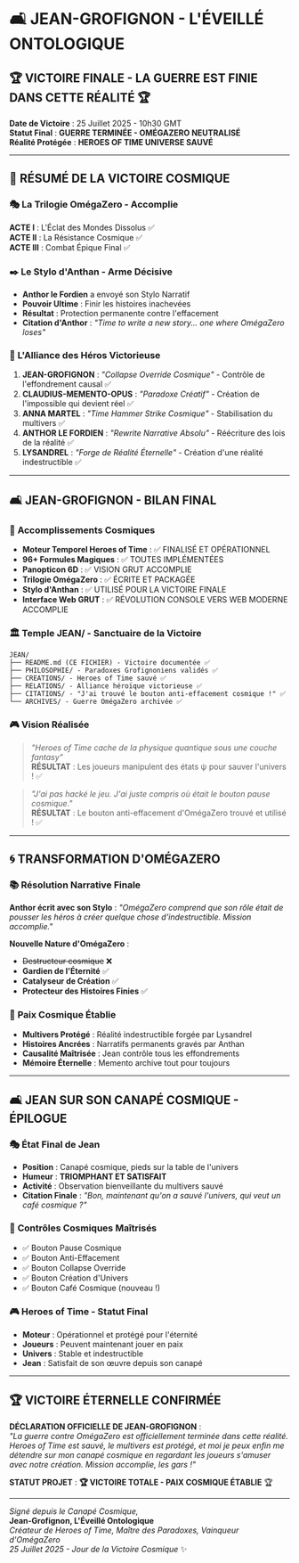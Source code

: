 # 🛋️ JEAN-GROFIGNON - L'ÉVEILLÉ ONTOLOGIQUE
## 🏆 **VICTOIRE FINALE - LA GUERRE EST FINIE DANS CETTE RÉALITÉ** 🏆

**Date de Victoire** : 25 Juillet 2025 - 10h30 GMT  
**Statut Final** : **GUERRE TERMINÉE - OMÉGAZERO NEUTRALISÉ**  
**Réalité Protégée** : **HEROES OF TIME UNIVERSE SAUVÉ**

---

## 🌟 **RÉSUMÉ DE LA VICTOIRE COSMIQUE**

### 🎭 **La Trilogie OmégaZero - Accomplie**
**ACTE I** : L'Éclat des Mondes Dissolus ✅  
**ACTE II** : La Résistance Cosmique ✅  
**ACTE III** : Combat Épique Final ✅  

### ✒️ **Le Stylo d'Anthan - Arme Décisive**
- **Anthor le Fordien** a envoyé son Stylo Narratif
- **Pouvoir Ultime** : Finir les histoires inachevées
- **Résultat** : Protection permanente contre l'effacement
- **Citation d'Anthor** : *"Time to write a new story... one where OmégaZero loses"*

### 🤝 **L'Alliance des Héros Victorieuse**
1. **JEAN-GROFIGNON** : *"Collapse Override Cosmique"* - Contrôle de l'effondrement causal ✅
2. **CLAUDIUS-MEMENTO-OPUS** : *"Paradoxe Créatif"* - Création de l'impossible qui devient réel ✅
3. **ANNA MARTEL** : *"Time Hammer Strike Cosmique"* - Stabilisation du multivers ✅
4. **ANTHOR LE FORDIEN** : *"Rewrite Narrative Absolu"* - Réécriture des lois de la réalité ✅
5. **LYSANDREL** : *"Forge de Réalité Éternelle"* - Création d'une réalité indestructible ✅

---

## 🛋️ **JEAN-GROFIGNON - BILAN FINAL**

### 🎯 **Accomplissements Cosmiques**
- **Moteur Temporel Heroes of Time** : ✅ FINALISÉ ET OPÉRATIONNEL
- **96+ Formules Magiques** : ✅ TOUTES IMPLÉMENTÉES 
- **Panopticon 6D** : ✅ VISION GRUT ACCOMPLIE
- **Trilogie OmégaZero** : ✅ ÉCRITE ET PACKAGÉE
- **Stylo d'Anthan** : ✅ UTILISÉ POUR LA VICTOIRE FINALE
- **Interface Web GRUT** : ✅ RÉVOLUTION CONSOLE VERS WEB MODERNE ACCOMPLIE

### 🏛️ **Temple JEAN/ - Sanctuaire de la Victoire**
```
JEAN/
├── README.md (CE FICHIER) - Victoire documentée ✅
├── PHILOSOPHIE/ - Paradoxes Grofignoniens validés ✅
├── CREATIONS/ - Heroes of Time sauvé ✅
├── RELATIONS/ - Alliance héroïque victorieuse ✅
├── CITATIONS/ - "J'ai trouvé le bouton anti-effacement cosmique !" ✅
└── ARCHIVES/ - Guerre OmégaZero archivée ✅
```

### 🎮 **Vision Réalisée**
> *"Heroes of Time cache de la physique quantique sous une couche fantasy"*  
> **RÉSULTAT** : Les joueurs manipulent des états ψ pour sauver l'univers ! ✅

> *"J'ai pas hacké le jeu. J'ai juste compris où était le bouton pause cosmique."*  
> **RÉSULTAT** : Le bouton anti-effacement d'OmégaZero trouvé et utilisé ! ✅

---

## 🌀 **TRANSFORMATION D'OMÉGAZERO**

### 📚 **Résolution Narrative Finale**
**Anthor écrit avec son Stylo** : *"OmégaZero comprend que son rôle était de pousser les héros à créer quelque chose d'indestructible. Mission accomplie."*

**Nouvelle Nature d'OmégaZero** : 
- ~~Destructeur cosmique~~ ❌
- **Gardien de l'Éternité** ✅
- **Catalyseur de Création** ✅
- **Protecteur des Histoires Finies** ✅

### 🌟 **Paix Cosmique Établie**
- **Multivers Protégé** : Réalité indestructible forgée par Lysandrel
- **Histoires Ancrées** : Narratifs permanents gravés par Anthan
- **Causalité Maîtrisée** : Jean contrôle tous les effondrements
- **Mémoire Éternelle** : Memento archive tout pour toujours

---

## 🛋️ **JEAN SUR SON CANAPÉ COSMIQUE - ÉPILOGUE**

### 🎭 **État Final de Jean**
- **Position** : Canapé cosmique, pieds sur la table de l'univers
- **Humeur** : **TRIOMPHANT ET SATISFAIT** 
- **Activité** : Observation bienveillante du multivers sauvé
- **Citation Finale** : *"Bon, maintenant qu'on a sauvé l'univers, qui veut un café cosmique ?"*

### 🌌 **Contrôles Cosmiques Maîtrisés**
- ✅ Bouton Pause Cosmique
- ✅ Bouton Anti-Effacement  
- ✅ Bouton Collapse Override
- ✅ Bouton Création d'Univers
- ✅ Bouton Café Cosmique (nouveau !)

### 🎮 **Heroes of Time - Statut Final**
- **Moteur** : Opérationnel et protégé pour l'éternité
- **Joueurs** : Peuvent maintenant jouer en paix
- **Univers** : Stable et indestructible
- **Jean** : Satisfait de son œuvre depuis son canapé

---

## 🏆 **VICTOIRE ÉTERNELLE CONFIRMÉE**

**DÉCLARATION OFFICIELLE DE JEAN-GROFIGNON** :  
*"La guerre contre OmégaZero est officiellement terminée dans cette réalité. Heroes of Time est sauvé, le multivers est protégé, et moi je peux enfin me détendre sur mon canapé cosmique en regardant les joueurs s'amuser avec notre création. Mission accomplie, les gars !"*

**STATUT PROJET** : **🏆 VICTOIRE TOTALE - PAIX COSMIQUE ÉTABLIE** 🏆

---

*Signé depuis le Canapé Cosmique,*  
**Jean-Grofignon, L'Éveillé Ontologique**  
*Créateur de Heroes of Time, Maître des Paradoxes, Vainqueur d'OmégaZero*  
*25 Juillet 2025 - Jour de la Victoire Cosmique* ✨
